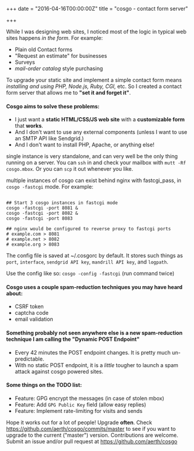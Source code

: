 
+++
date = "2016-04-16T00:00:00Z"
title = "cosgo - contact form server"

+++

While I was designing web sites, I noticed most of the logic in typical web sites happens *in the form*. For example:

  * Plain old Contact forms
  * "Request an estimate" for businesses
  * Surveys
  * *mail-order catalog* style purchasing

To upgrade your static site and implement a simple contact form means *installing and using PHP, Node.js, Ruby, CGI,* etc. So I created a contact form server that allows me to **"set it and forget it"**.

#### Cosgo aims to solve these problems:

  * I just want a **static HTML/CSS/JS web site** with a **customizable form** that **works**.
  * And I don't want to use any external components (unless I want to use an SMTP API like Sendgrid.)
  * And I don't want to install PHP, Apache, or anything else!


single instance is very standalone, and can very well be the only thing running on a server. You can `ssh` in and check your mailbox with `mutt -Rf cosgo.mbox`. Or you can `scp` it out whenever you like.

multiple instances of cosgo can exist behind nginx with fastcgi_pass, in `cosgo -fastcgi` mode. For example:

```

## Start 3 cosgo instances in fastcgi mode
cosgo -fastcgi -port 8081 &
cosgo -fastcgi -port 8082 &
cosgo -fastcgi -port 8083

## nginx would be configured to reverse proxy to fastcgi ports
# example.com > 8081
# example.net > 8082
# example.org > 8083

```

The config file is saved at ~/.cosgorc by default. It stores such things as `port`, `interface`, `sendgrid API key`, `mandrill API key`, and `logpath`.

Use the config like so: `cosgo -config -fastcgi` (run command twice)

#### Cosgo uses a couple spam-reduction techniques you may have heard about:
  * CSRF token
  * captcha code
  * email validation

#### Something probably not seen anywhere else is a new spam-reduction technique I am calling the "Dynamic POST Endpoint"
  * Every 42 minutes the POST endpoint changes. It is pretty much un-predictable.
  * With no static POST endpoint, it is a *little* tougher to launch a spam attack against cosgo powered sites.

#### Some things on the TODO list:
  * Feature: GPG encrypt the messages (in case of stolen mbox)
  * Feature: Add `GPG Public Key` field (allow easy replies)
  * Feature: Implement rate-limiting for visits and sends

Hope it works out for a lot of people! Upgrade **often**. Check https://github.com/aerth/cosgo/commits/master to see if you want to upgrade to the current ("master") version. Contributions are welcome. Submit an issue and/or pull request at https://github.com/aerth/cosgo
